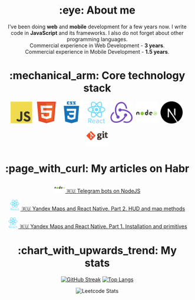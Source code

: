 <div align='center'>
  <h1>:eye: About me</h1>
</div>

<div align='center'>
  I've been doing <b>web</b> and <b>mobile</b> development for a few years now. I write code in <b>JavaScript</b> and its frameworks. I also do not forget about other programming languages.
  <br>Commercial experience in Web Development - <b>3 years</b>.
  <br>Commercial experience in Mobile Development - <b>1.5 years</b>.
</div>


<div align='center'>
  <h1>:mechanical_arm: Core technology stack</h1>
</div>

<div align='center'>
  <img src="https://github.com/devicons/devicon/blob/master/icons/javascript/javascript-original.svg" title="JavaScript" alt="JavaScript" width="60" height="60"/>&nbsp;
  <img src="https://github.com/devicons/devicon/blob/master/icons/html5/html5-original.svg" title="HTML5" alt="HTML" width="60" height="60"/>&nbsp;
  <img src="https://github.com/devicons/devicon/blob/master/icons/css3/css3-plain-wordmark.svg"  title="CSS3" alt="CSS" width="60" height="60"/>&nbsp;
  <img src="https://github.com/devicons/devicon/blob/master/icons/react/react-original-wordmark.svg" title="React" alt="React" width="60" height="60"/>&nbsp;
  <img src="https://github.com/devicons/devicon/blob/master/icons/redux/redux-original.svg" title="Redux" alt="Redux " width="60" height="60"/>&nbsp;
  <img src="https://github.com/devicons/devicon/blob/master/icons/nodejs/nodejs-original-wordmark.svg" title="NodeJS" alt="NodeJS" width="60" height="60"/>&nbsp;
  <img src="https://github.com/devicons/devicon/blob/master/icons/nextjs/nextjs-original.svg" title="NextJS" alt="NextJS" width="60" height="60"/>&nbsp;
  <img src="https://github.com/devicons/devicon/blob/master/icons/git/git-original-wordmark.svg" title="Git" alt="Git" width="60" height="60"/>
  
</div>


<div align='center'>
  <h1>:page_with_curl: My articles on Habr</h1>
</div>

<div align='center'>

  <a href='https://habr.com/ru/articles/713322/'><img src="https://github.com/devicons/devicon/blob/master/icons/nodejs/nodejs-original-wordmark.svg" title="NodeJS" alt="NodeJS" width="30" height="30"/> 🇷🇺 Telegram bots on NodeJS </a>

  <a href='https://habr.com/ru/articles/713322/'><img src="https://github.com/devicons/devicon/blob/master/icons/react/react-original-wordmark.svg" title="React" alt="React" width="30" height="30"/> 🇷🇺 Yandex Maps and React Native. Part 2. HUD and map methods </a>

  <a href='https://habr.com/ru/articles/713322/'><img src="https://github.com/devicons/devicon/blob/master/icons/react/react-original-wordmark.svg" title="React" alt="React" width="30" height="30"/> 🇷🇺 Yandex Maps and React Native. Part 1. Installation and primitives </a>

</div>


<div align='center'>
  
  <h1>:chart_with_upwards_trend: My stats</h1>
  
</div>

<div align='center'>
  
  [![GitHub Streak](https://streak-stats.demolab.com?user=zloishavrin&theme=github-dark-blue&hide_border=true&border_radius=5&date_format=%5BY%20%5DM%20j&card_width=500)](https://git.io/streak-stats)
  [![Top Langs](https://github-readme-stats.vercel.app/api/top-langs/?username=zloishavrin&layout=compact&bg_color=0d1117&title_color=ffffff&text_color=ffffff&hide_border=true)](https://github.com/anuraghazra/github-readme-stats)

</div>

<div align='center'>

  ![Leetcode Stats](https://leetcard.jacoblin.cool/zloishavrin?site=ru&font=Montserrat)

</div>

